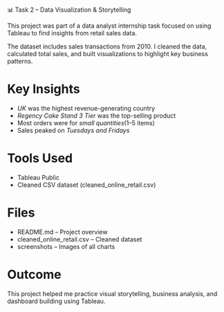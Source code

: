  📊 Task 2 – Data Visualization & Storytelling

This project was part of a data analyst internship task focused on using Tableau to find insights from retail sales data.

The dataset includes sales transactions from 2010. I cleaned the data, calculated total sales, and built visualizations to highlight key business patterns.


# Key Insights

-  *UK* was the highest revenue-generating country
-  *Regency Cake Stand 3 Tier* was the top-selling product
-  Most orders were for *small quantities*(1–5 items)
-  Sales peaked on *Tuesdays and Fridays*


# Tools Used

- Tableau Public  
- Cleaned CSV dataset (cleaned_online_retail.csv)


# Files

- README.md – Project overview  
- cleaned_online_retail.csv – Cleaned dataset  
- screenshots – Images of all charts  


# Outcome

This project helped me practice visual storytelling, business analysis, and dashboard building using Tableau.

